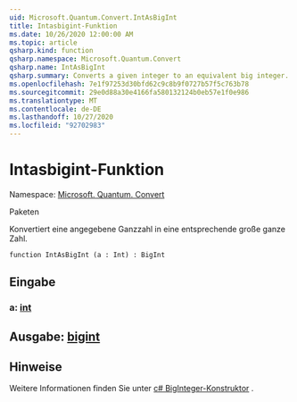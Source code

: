 ```yaml
---
uid: Microsoft.Quantum.Convert.IntAsBigInt
title: Intasbigint-Funktion
ms.date: 10/26/2020 12:00:00 AM
ms.topic: article
qsharp.kind: function
qsharp.namespace: Microsoft.Quantum.Convert
qsharp.name: IntAsBigInt
qsharp.summary: Converts a given integer to an equivalent big integer.
ms.openlocfilehash: 7e1f97253d30bfd62c9c8b9f0727b57f5c763b78
ms.sourcegitcommit: 29e0d88a30e4166fa580132124b0eb57e1f0e986
ms.translationtype: MT
ms.contentlocale: de-DE
ms.lasthandoff: 10/27/2020
ms.locfileid: "92702983"
---
```

# <a name="intasbigint-function"></a>Intasbigint-Funktion

Namespace: [Microsoft. Quantum. Convert](xref:Microsoft.Quantum.Convert)

Paketen [](https://nuget.org/packages/)


Konvertiert eine angegebene Ganzzahl in eine entsprechende große ganze Zahl.

```qsharp
function IntAsBigInt (a : Int) : BigInt
```


## <a name="input"></a>Eingabe

### <a name="a--int"></a>a: [int](xref:microsoft.quantum.lang-ref.int)





## <a name="output--bigint"></a>Ausgabe: [bigint](xref:microsoft.quantum.lang-ref.bigint)



## <a name="remarks"></a>Hinweise

Weitere Informationen finden Sie unter [c# BigInteger-Konstruktor](https://docs.microsoft.com/dotnet/api/system.numerics.biginteger.-ctor?view=netframework-4.7.2#System_Numerics_BigInteger__ctor_System_Int64_) .